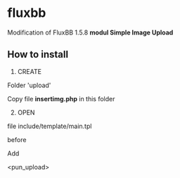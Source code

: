 # fluxbb
Modification of FluxBB 1.5.8  <strong>modul Simple Image Upload</strong>

<h2>How to install</h2>

1. CREATE

Folder 'upload'

Copy file <strong>insertimg.php</strong> in this folder

2. OPEN

file include/template/main.tpl

before <strong></body></strong>

Add 

<pun_upload>

